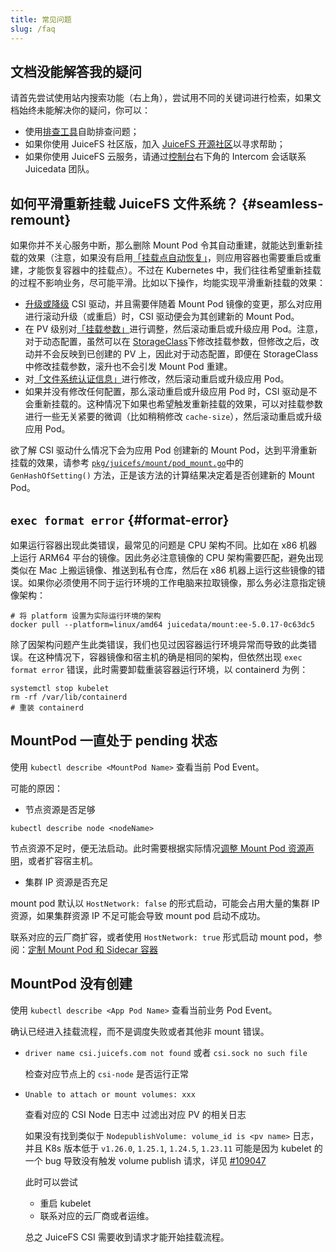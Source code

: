 ```yaml
---
title: 常见问题
slug: /faq
---
```


## 文档没能解答我的疑问

请首先尝试使用站内搜索功能（右上角），尝试用不同的关键词进行检索，如果文档始终未能解决你的疑问，你可以：

* 使用[排查工具](./administration/troubleshooting.md#tools)自助排查问题；
* 如果你使用 JuiceFS 社区版，加入 [JuiceFS 开源社区](https://juicefs.com/zh-cn/community)以寻求帮助；
* 如果你使用 JuiceFS 云服务，请通过[控制台](https://juicefs.com/console)右下角的 Intercom 会话联系 Juicedata 团队。

## 如何平滑重新挂载 JuiceFS 文件系统？ {#seamless-remount}

如果你并不关心服务中断，那么删除 Mount Pod 令其自动重建，就能达到重新挂载的效果（注意，如果没有启用[「挂载点自动恢复」](./guide/configurations.md#automatic-mount-point-recovery)，则应用容器也需要重启或重建，才能恢复容器中的挂载点）。不过在 Kubernetes 中，我们往往希望重新挂载的过程不影响业务，尽可能平滑。比如以下操作，均能实现平滑重新挂载的效果：

* [升级或降级](./administration/upgrade-csi-driver.md) CSI 驱动，并且需要伴随着 Mount Pod 镜像的变更，那么对应用进行滚动升级（或重启）时，CSI 驱动便会为其创建新的 Mount Pod。
* 在 PV 级别对[「挂载参数」](./guide/configurations.md#mount-options)进行调整，然后滚动重启或升级应用 Pod。注意，对于动态配置，虽然可以在 [StorageClass](./guide/pv.md#create-storage-class)下修改挂载参数，但修改之后，改动并不会反映到已创建的 PV 上，因此对于动态配置，即便在 StorageClass 中修改挂载参数，滚升也不会引发 Mount Pod 重建。
* 对[「文件系统认证信息」](./guide/pv.md#volume-credentials)进行修改，然后滚动重启或升级应用 Pod。
* 如果并没有修改任何配置，那么滚动重启或升级应用 Pod 时，CSI 驱动是不会重新挂载的。这种情况下如果也希望触发重新挂载的效果，可以对挂载参数进行一些无关紧要的微调（比如稍稍修改 `cache-size`），然后滚动重启或升级应用 Pod。

欲了解 CSI 驱动什么情况下会为应用 Pod 创建新的 Mount Pod，达到平滑重新挂载的效果，请参考 [`pkg/juicefs/mount/pod_mount.go`](https://github.com/juicedata/juicefs-csi-driver/blob/master/pkg/juicefs/mount/pod_mount.go)中的 `GenHashOfSetting()` 方法，正是该方法的计算结果决定着是否创建新的 Mount Pod。

## `exec format error` {#format-error}

如果运行容器出现此类错误，最常见的问题是 CPU 架构不同。比如在 x86 机器上运行 ARM64 平台的镜像。因此务必注意镜像的 CPU 架构需要匹配，避免出现类似在 Mac 上搬运镜像、推送到私有仓库，然后在 x86 机器上运行这些镜像的错误。如果你必须使用不同于运行环境的工作电脑来拉取镜像，那么务必注意指定镜像架构：

```shell
# 将 platform 设置为实际运行环境的架构
docker pull --platform=linux/amd64 juicedata/mount:ee-5.0.17-0c63dc5
```

除了因架构问题产生此类错误，我们也见过因容器运行环境异常而导致的此类错误。在这种情况下，容器镜像和宿主机的确是相同的架构，但依然出现 `exec format error` 错误，此时需要卸载重装容器运行环境，以 containerd 为例：

```shell
systemctl stop kubelet
rm -rf /var/lib/containerd
# 重装 containerd
```

## MountPod 一直处于 pending 状态

使用 `kubectl describe <MountPod Name>` 查看当前 Pod Event。

可能的原因：

- 节点资源是否足够

```
kubectl describe node <nodeName>
```

节点资源不足时，便无法启动。此时需要根据实际情况[调整 Mount Pod 资源声明](./guide/resource-optimization.md#mount-pod-resources)，或者扩容宿主机。

- 集群 IP 资源是否充足

mount pod 默认以 `HostNetwork: false` 的形式启动，可能会占用大量的集群 IP 资源，如果集群资源 IP 不足可能会导致 mount pod 启动不成功。

联系对应的云厂商扩容，或者使用 `HostNetwork: true` 形式启动 mount pod，参阅：[定制 Mount Pod 和 Sidecar 容器](./guide/configurations.md#customize-mount-pod)

## MountPod 没有创建

使用 `kubectl describe <App Pod Name>` 查看当前业务 Pod Event。

确认已经进入挂载流程，而不是调度失败或者其他非 mount 错误。

- `driver name csi.juicefs.com not found` 或者 `csi.sock no such file`

  检查对应节点上的 `csi-node` 是否运行正常

- `Unable to attach or mount volumes: xxx`

  查看对应的 CSI Node 日志中 过滤出对应 PV 的相关日志

  如果没有找到类似于 `NodepublishVolume: volume_id is <pv name>` 日志，并且 K8s 版本低于 `v1.26.0`, `1.25.1`, `1.24.5`, `1.23.11` 可能是因为 kubelet 的一个 bug 导致没有触发 volume publish 请求，详见 [#109047](https://github.com/kubernetes/kubernetes/issues/109047)

  此时可以尝试
  - 重启 kubelet
  - 联系对应的云厂商或者运维。

  总之 JuiceFS CSI 需要收到请求才能开始挂载流程。
